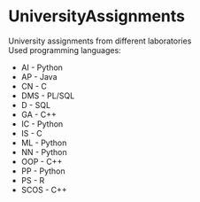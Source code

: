 # UniversityAssignments
University assignments from different laboratories  
Used programming languages:  
 - AI - Python  
 - AP - Java  
 - CN - C  
 - DMS - PL/SQL  
 - D - SQL  
 - GA - C++  
 - IC - Python  
 - IS - C  
 - ML - Python  
 - NN - Python  
 - OOP - C++  
 - PP - Python  
 - PS - R  
 - SCOS - C++
